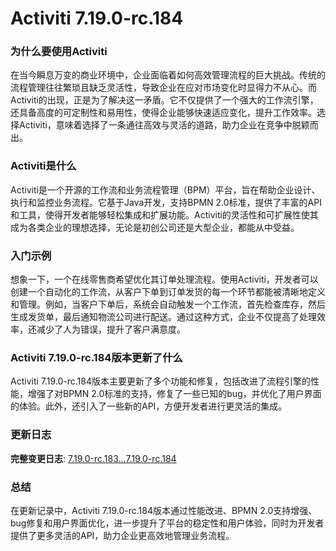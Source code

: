 # Activiti 7.19.0-rc.184
### 为什么要使用Activiti

在当今瞬息万变的商业环境中，企业面临着如何高效管理流程的巨大挑战。传统的流程管理往往繁琐且缺乏灵活性，导致企业在应对市场变化时显得力不从心。而Activiti的出现，正是为了解决这一矛盾。它不仅提供了一个强大的工作流引擎，还具备高度的可定制性和易用性，使得企业能够快速适应变化，提升工作效率。选择Activiti，意味着选择了一条通往高效与灵活的道路，助力企业在竞争中脱颖而出。

### Activiti是什么

Activiti是一个开源的工作流和业务流程管理（BPM）平台，旨在帮助企业设计、执行和监控业务流程。它基于Java开发，支持BPMN 2.0标准，提供了丰富的API和工具，使得开发者能够轻松集成和扩展功能。Activiti的灵活性和可扩展性使其成为各类企业的理想选择，无论是初创公司还是大型企业，都能从中受益。

### 入门示例

想象一下，一个在线零售商希望优化其订单处理流程。使用Activiti，开发者可以创建一个自动化的工作流，从客户下单到订单发货的每一个环节都能被清晰地定义和管理。例如，当客户下单后，系统会自动触发一个工作流，首先检查库存，然后生成发货单，最后通知物流公司进行配送。通过这种方式，企业不仅提高了处理效率，还减少了人为错误，提升了客户满意度。

### Activiti 7.19.0-rc.184版本更新了什么

Activiti 7.19.0-rc.184版本主要更新了多个功能和修复，包括改进了流程引擎的性能，增强了对BPMN 2.0标准的支持，修复了一些已知的bug，并优化了用户界面的体验。此外，还引入了一些新的API，方便开发者进行更灵活的集成。

### 更新日志

**完整变更日志**: [7.19.0-rc.183...7.19.0-rc.184](https://github.com/Activiti/Activiti/compare/7.19.0-rc.183...7.19.0-rc.184)

### 总结

在更新记录中，Activiti 7.19.0-rc.184版本通过性能改进、BPMN 2.0支持增强、bug修复和用户界面优化，进一步提升了平台的稳定性和用户体验，同时为开发者提供了更多灵活的API，助力企业更高效地管理业务流程。